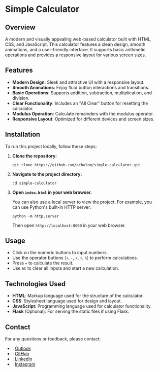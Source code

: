 <!DOCTYPE html>
<html lang="en">
<head>
    <meta charset="UTF-8">
    <meta name="viewport" content="width=device-width, initial-scale=1.0">
</head>
<body>
    <div class="container">
        <h1>Simple Calculator</h1>
        <div class="section">
            <h2>Overview</h2>
            <p>A modern and visually appealing web-based calculator built with HTML, CSS, and JavaScript. This calculator features a clean design, smooth animations, and a user-friendly interface. It supports basic arithmetic operations and provides a responsive layout for various screen sizes.</p>
        </div>
        <div class="section">
            <h2>Features</h2>
            <ul>
                <li><strong>Modern Design</strong>: Sleek and attractive UI with a responsive layout.</li>
                <li><strong>Smooth Animations</strong>: Enjoy fluid button interactions and transitions.</li>
                <li><strong>Basic Operations</strong>: Supports addition, subtraction, multiplication, and division.</li>
                <li><strong>Clear Functionality</strong>: Includes an "All Clear" button for resetting the calculator.</li>
                <li><strong>Modulus Operation</strong>: Calculate remainders with the modulus operator.</li>
                <li><strong>Responsive Layout</strong>: Optimized for different devices and screen sizes.</li>
            </ul>
        </div>
        <div class="section">
            <h2>Installation</h2>
            <p>To run this project locally, follow these steps:</p>
            <ol>
                <li><strong>Clone the repository:</strong></li>
                <pre><code>git clone https://github.com/achalnm/simple-calculator.git</code></pre>
                <li><strong>Navigate to the project directory:</strong></li>
                <pre><code>cd simple-calculator</code></pre>
                <li><strong>Open <code>index.html</code> in your web browser.</strong></li>
                <p>You can also use a local server to view the project. For example, you can use Python's built-in HTTP server:</p>
                <pre><code>python -m http.server</code></pre>
                <p>Then open <code>http://localhost:8000</code> in your web browser.</p>
            </ol>
        </div>
        <div class="section">
            <h2>Usage</h2>
            <ul>
                <li>Click on the numeric buttons to input numbers.</li>
                <li>Use the operator buttons (<code>+</code>, <code>-</code>, <code>×</code>, <code>÷</code>, <code>%</code>) to perform calculations.</li>
                <li>Press <code>=</code> to calculate the result.</li>
                <li>Use <code>AC</code> to clear all inputs and start a new calculation.</li>
            </ul>
        </div>
        <div class="section">
            <h2>Technologies Used</h2>
            <ul>
                <li><strong>HTML</strong>: Markup language used for the structure of the calculator.</li>
                <li><strong>CSS</strong>: Stylesheet language used for design and layout.</li>
                <li><strong>JavaScript</strong>: Programming language used for calculator functionality.</li>
                <li><strong>Flask</strong> (Optional): For serving the static files if using Flask.</li>
            </ul>
        </div>
        <div class="section">
            <h2>Contact</h2>
            <p>For any questions or feedback, please contact:</p>
            <ul>
                <li><strong></strong>: <a href="https://outlook.live.com/mail/0/deeplink/compose?mailtouri=mailto%3Aachalnm%40outlook.com">Outlook</a></li>
                <li><strong></strong>: <a href="https://github.com/achalnm" target="_blank">GitHub</a></li>
                <li><strong></strong>: <a href="https://www.linkedin.com/in/achal-n-35153821b/" target="_blank">LinkedIn</a></li>
                <li><strong></strong>: <a href="https://www.instagram.com/achal_n26/" target="_blank">Instagram</a></li>
            </ul>
        </div>
    </div>
</body>
</html>
